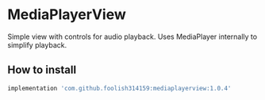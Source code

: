 # MediaPlayerView
Simple view with controls for audio playback. Uses MediaPlayer internally to simplify playback.

## How to install
``` gradle
implementation 'com.github.foolish314159:mediaplayerview:1.0.4'
```
